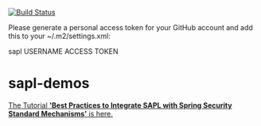 [![Build Status](https://github.com/heutelbeck/sapl-demos/workflows/build/badge.svg)](https://github.com/heutelbeck/sapl-demos/actions)

Please generate a personal access token for your GitHub account and add this to your ~/.m2/settings.xml:

   </servers>
      <server>
         <id>sapl</id>
         <username>USERNAME</username>
         <!-- see https://github.com/settings/tokens -->
         <password>ACCESS TOKEN</password>
      </server>
   </servers>

# sapl-demos

[The Tutorial **'Best Practices to Integrate SAPL with Spring Security Standard Mechanisms'** is here.](https://github.com/heutelbeck/sapl-demos/blob/master/docs/src/asciidoc/tutorial.adoc)
